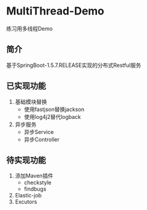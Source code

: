 # MultiThread-Demo
练习用多线程Demo

## 简介
  基于SpringBoot-1.5.7.RELEASE实现的分布式Restful服务
  
## 已实现功能
1. 基础模块替换
    - 使用fastjson替换jackson
    - 使用log4j2替代logback
2. 异步服务
    - 异步Service
    - 异步Controller
  
## 待实现功能
1. 添加Maven插件
    - checkstyle
    - findbugs
2. Elastic-job
3. Excutors
  
